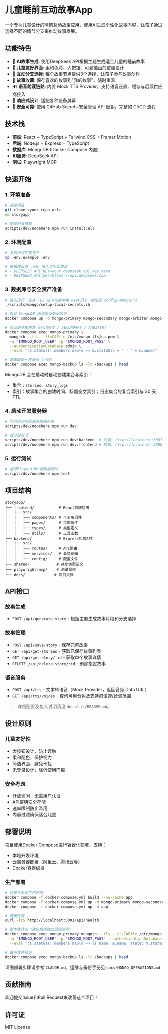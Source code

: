 # 儿童睡前互动故事App

一个专为儿童设计的睡前互动故事应用，使用AI生成个性化故事内容，让孩子通过选择不同的情节分支来推动故事发展。

## 功能特色

- 🌟 **AI故事生成**: 使用DeepSeek API根据主题生成适合儿童的睡前故事
- 🎨 **儿童友好界面**: 柔和色彩、大按钮、可爱插画的童趣设计
- 🔄 **互动分支选择**: 每个故事节点提供3个选择，让孩子参与故事创作
- 💾 **故事收藏**: 保存喜欢的故事到"我的故事"，随时重温
- 🔊 **语音朗读链路**: 内置 Mock TTS Provider，支持语音设置、缓存与后续供应商接入
- 📱 **响应式设计**: 适配各种设备屏幕
- 🔐 **安全可靠**: 使用 GitHub Secrets 安全管理 API 密钥，完整的 CI/CD 流程

## 技术栈

- **前端**: React + TypeScript + Tailwind CSS + Framer Motion
- **后端**: Node.js + Express + TypeScript
- **数据库**: MongoDB (Docker Compose 内置)
- **AI服务**: DeepSeek API
- **测试**: Playwright MCP

## 快速开始

### 1. 环境准备

```bash
# 克隆项目
git clone <your-repo-url>
cd storyapp

# 安装所有依赖
scripts/dev/nodehere npm run install:all
```

### 2. 环境配置

```bash
# 复制环境变量文件
cp .env.example .env

# 编辑根目录 .env 填入实际配置值
# - DEEPSEEK_API_KEY=your_deepseek_api_key_here
# - DEEPSEEK_API_URL=https://api.deepseek.com
```

### 3. 数据库与安全资产准备

```bash
# 首次运行：生成 TLS 证书与副本集 keyFile（输出至 config/mongo/*）
./scripts/mongo/setup-local-secrets.sh

# 启动 MongoDB 副本集及备份服务
docker compose up -d mongo-primary mongo-secondary mongo-arbiter mongo-backup

# 验证副本集角色（PRIMARY / SECONDARY / ARBITER）
docker compose exec mongo-primary \
  mongosh --tls --tlsCAFile /etc/mongo-tls/ca.pem \
  -u "$MONGO_ROOT_USER" -p "$MONGO_ROOT_PASS" \
  --authenticationDatabase admin \
  --eval "rs.status().members.map(m => m.stateStr + ' - ' + m.name)"

# 查看最新一次备份（可选）
docker compose exec mongo-backup ls -lt /backups | head
```

MongoDB 会在启动时自动创建集合与索引：
- 集合：`stories`、`story_logs`
- 索引：故事集合的创建时间、标题全文索引；日志集合的复合索引与 30 天 TTL

### 4. 启动开发服务器

```bash
# 同时启动前后端开发服务器
scripts/dev/nodehere npm run dev

# 或分别启动
scripts/dev/nodehere npm run dev:backend  # 后端: http://localhost:5001
scripts/dev/nodehere npm run dev:frontend # 前端: http://localhost:3000
```

### 5. 运行测试

```bash
# 运行Playwright端到端测试
scripts/dev/nodehere npm test
```

## 项目结构

```
storyapp/
├── frontend/           # React前端应用
│   ├── src/
│   │   ├── components/ # 可复用组件
│   │   ├── pages/      # 页面组件
│   │   ├── types/      # 类型定义
│   │   └── utils/      # 工具函数
├── backend/            # Express后端API
│   ├── src/
│   │   ├── routes/     # API路由
│   │   ├── services/   # 业务逻辑
│   │   └── config/     # 配置文件
├── shared/            # 共享类型定义
├── playwright-mcp/    # 测试框架
└── docs/             # 项目文档
```

## API接口

### 故事生成
- `POST /api/generate-story` - 根据主题生成故事片段和分支选择

### 故事管理  
- `POST /api/save-story` - 保存完整故事
- `GET /api/get-stories` - 获取已保存故事列表
- `GET /api/get-story/:id` - 获取单个故事详情
- `DELETE /api/delete-story/:id` - 删除指定故事

### 语音服务
- `POST /api/tts` - 文本转语音（Mock Provider，返回音频 Data URL）
- `GET /api/tts/voices` - 查询可用音色及支持的语速/音调范围

> 详细配置及接入说明请见 `docs/tts/README.md`。

## 设计原则

### 儿童友好性
- 大按钮设计，防止误触
- 柔和配色，保护视力
- 简洁界面，避免干扰
- 无登录设计，降低使用门槛

### 安全考虑
- 开放访问，无需用户认证
- API密钥安全存储
- 速率限制防止滥用
- 内容过滤确保适合儿童

## 部署说明

项目使用Docker Compose进行容器化部署，支持：
- 本地开发环境
- 云服务器部署（阿里云、腾讯云等）
- Docker容器编排

### 生产部署
```bash
# 构建并启动生产环境
docker compose -f docker-compose.yml build --no-cache app
docker compose -f docker-compose.yml up -d mongo-primary mongo-secondary mongo-arbiter mongo-backup
docker compose -f docker-compose.yml up -d app

# 健康检查
curl -fsS http://localhost:5001/api/health

# 副本集状态（建议使用独立运维账号）
docker compose exec mongo-primary mongosh --tls --tlsCAFile /etc/mongo-tls/ca.pem \
  -u "$MONGO_ROOT_USER" -p "$MONGO_ROOT_PASS" --authenticationDatabase admin \
  --eval "rs.status().members.map(m => ({ name: m.name, state: m.stateStr, health: m.health }))"

# 备份文件预览
docker compose exec mongo-backup ls -lt /backups | head
```

详细部署步骤请参考 `CLAUDE.md`，运维与备份手册见 `docs/MONGO_OPERATIONS.md`

## 贡献指南

欢迎提交Issue和Pull Request来改善这个项目！

## 许可证

MIT License
